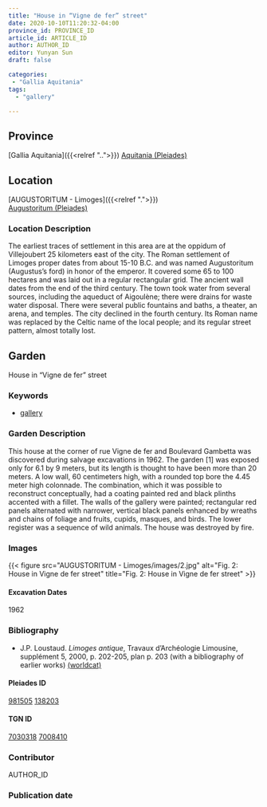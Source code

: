 ```yaml
---
title: "House in “Vigne de fer” street"
date: 2020-10-10T11:20:32-04:00
province_id: PROVINCE_ID
article_id: ARTICLE_ID
author: AUTHOR_ID
editor: Yunyan Sun
draft: false

categories:
 - "Gallia Aquitania"
tags:
  - "gallery"

---
```


## Province

[Gallia Aquitania]({{<relref "..">}})
[Aquitania (Pleiades)](https://pleiades.stoa.org/places/981505)

<!--
## Province Description
-->

## Location

[AUGUSTORITUM  - Limoges]({{<relref ".">}}) \
[Augustoritum (Pleiades)](https://pleiades.stoa.org/places/138203)

### Location Description

The earliest traces of settlement in this area are at the oppidum of Villejoubert 25 kilometers east of the city.  The Roman settlement of Limoges proper dates from about 15-10 B.C. and was named Augustoritum (Augustus’s ford) in honor of the emperor.  It covered some 65 to 100 hectares and was laid out in a regular rectangular grid. The ancient wall dates from the end of the third century.  The town took water from several sources, including the aqueduct of Aigoulène; there were drains for waste water disposal.  There were several public fountains and baths, a theater, an arena, and temples.  The city declined in the fourth century. Its Roman name was replaced by the Celtic name of the local people; and its regular street pattern, almost totally lost.




## Garden

House in “Vigne de fer” street

### Keywords


- [gallery](http://vocab.getty.edu/page/aat/300005232)


### Garden Description

This house at the corner of rue Vigne de fer and Boulevard Gambetta was discovered during salvage excavations in 1962.  The garden [1] was exposed only for 6.1 by 9 meters, but its length is thought to have been more than 20 meters.  A low wall, 60 centimeters high, with a rounded top bore the 4.45 meter high colonnade.  The combination, which it was possible to reconstruct conceptually, had a coating painted red and black plinths accented with a fillet.  The walls of the gallery were painted; rectangular red panels alternated with narrower, vertical black panels enhanced by wreaths and chains of foliage and fruits, cupids, masques, and birds.  The lower register was a sequence of wild animals.   The house was destroyed by fire.


<!--
### Maps

<!--
{{< figure src="IMG_URL" alt="ALT_TEXT" title="CAPTION" >}}
-->

<!--
### Plans
-->


### Images

{{< figure src="AUGUSTORITUM  - Limoges/images/2.jpg" alt="Fig. 2: House in Vigne de fer street" title="Fig. 2: House in Vigne de fer street" >}}
<!--
### Dates
-->

#### Excavation Dates  
 1962
### Bibliography

*  J.P. Loustaud. *Limoges antique*, Travaux d’Archéologie Limousine, supplément 5, 2000, p. 202-205,  plan p. 203 (with a bibliography of earlier works) [(worldcat)](http://www.worldcat.org/oclc/905772372)




<!--#### Periodo ID-->

<!-- [PERIODO_ID](https://pleiades.stoa.org/places/PLEIADES_ID) -->

#### Pleiades ID

[981505](https://pleiades.stoa.org/places/981505)
[138203](https://pleiades.stoa.org/places/138203)

#### TGN ID

[7030318](http://vocab.getty.edu/page/tgn/7030318)
[7008410](http://vocab.getty.edu/page/tgn/7008410)

### Contributor

AUTHOR_ID

### Publication date


<!--### Related articles-->

<!-- Links to other related articles. Leave blank for now -->
